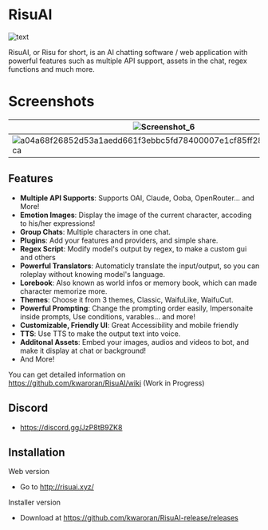 # RisuAI
<picture>
  <source media="(prefers-color-scheme: dark)" srcset="https://github.com/kwaroran/RisuAI/assets/116663078/efbbfe78-65ad-43ef-89f8-36fa94826925">
  <img alt="text" src="https://github.com/kwaroran/RisuAI/assets/116663078/bc28e5a3-c6da-4a42-bfc1-f3ab3debdf65">
</picture>

RisuAI, or Risu for short, is an AI chatting software / web application with powerful features such as multiple API support, assets in the chat, regex functions and much more.

# Screenshots
|![Screenshot_6](https://github.com/kwaroran/RisuAI/assets/116663078/cccb9b33-5dbd-47d7-9c85-61464790aafe) | ![image](https://github.com/kwaroran/RisuAI/assets/116663078/30d29f85-1380-4c73-9b82-1a40f2c5d2ea) |
| --- | --- |
|![a04a68f26852d53a1aedd661f3ebbc5fd78400007e1cf85ff28f3a09243fb3ca](https://github.com/kwaroran/RisuAI/assets/116663078/faad0de5-56f3-4176-b38e-61c2d3a8698e) | ![Screenshot_11](https://github.com/kwaroran/RisuAI/assets/116663078/ef946882-2311-43e7-81e7-5ca2d484fa90) |


## Features
 - **Multiple API Supports**: Supports OAI, Claude, Ooba, OpenRouter... and More!
 - **Emotion Images**: Display the image of the current character, accoding to his/her expressions!
 - **Group Chats**: Multiple characters in one chat.
 - **Plugins**: Add your features and providers, and simple share.
 - **Regex Script**: Modify model's output by regex, to make a custom gui and others
 - **Powerful Translators**: Automaticly translate the input/output, so you can roleplay without knowing model's language.
 - **Lorebook**: Also known as world infos or memory book, which can made character memorize more. 
 - **Themes**: Choose it from 3 themes, Classic, WaifuLike, WaifuCut.
 - **Powerful Prompting**: Change the prompting order easily, Impersonaite inside prompts, Use conditions, varables... and more!
 - **Customizable, Friendly UI**: Great Accessibility and mobile friendly
 - **TTS**: Use TTS to make the output text into voice.
 - **Additonal Assets**: Embed your images, audios and videos to bot, and make it display at chat or background!
 - And More!

You can get detailed information on https://github.com/kwaroran/RisuAI/wiki (Work in Progress)


## Discord
 - https://discord.gg/JzP8tB9ZK8

## Installation

Web version
 - Go to http://risuai.xyz/

Installer version
 - Download at https://github.com/kwaroran/RisuAI-release/releases
